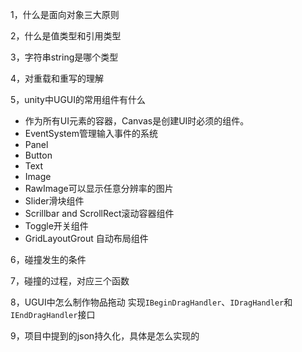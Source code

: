 1，什么是面向对象三大原则

2，什么是值类型和引用类型

3，字符串string是哪个类型

4，对重载和重写的理解

5，unity中UGUI的常用组件有什么
- 作为所有UI元素的容器，Canvas是创建UI时必须的组件。
- EventSystem管理输入事件的系统
- Panel
- Button
- Text
- Image
- RawImage可以显示任意分辨率的图片
- Slider滑块组件
- Scrillbar and ScrollRect滚动容器组件
- Toggle开关组件
- GridLayoutGrout 自动布局组件

6，碰撞发生的条件

7，碰撞的过程，对应三个函数

8，UGUI中怎么制作物品拖动
实现`IBeginDragHandler`、`IDragHandler`和`IEndDragHandler`接口

9，项目中提到的json持久化，具体是怎么实现的